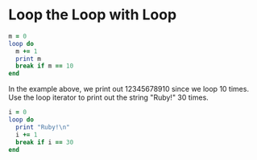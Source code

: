 # Loop the Loop with Loop

```ruby
m = 0
loop do
  m += 1
  print m
  break if m == 10
end
```

In the example above, we print out 12345678910 since we loop 10 times.
Use the loop iterator to print out the string "Ruby!" 30 times.

```ruby
i = 0
loop do
  print "Ruby!\n"
  i += 1
  break if i == 30
end
```
